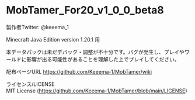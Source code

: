 # MobTamer_For20_v1_0_0_beta8

製作者Twitter: @keeema_1

Minecraft Java Edition version 1.20.1 用

本データパックは未だデバッグ・調整が不十分です。バグが発生し、プレイやワールドに影響が出る可能性があることを理解した上でプレイしてください。

配布ページURL
https://github.com/Keeema-1/MobTamer/wiki

ライセンス/LICENSE  
MIT License (https://github.com/Keeema-1/MobTamer/blob/main/LICENSE)
